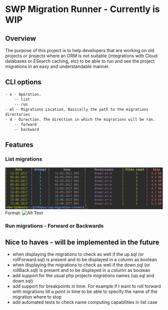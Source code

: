 # SWP Migration Runner - Currently is WIP
## Overview
The purpose of this project is to help developers that are working on old projects or projects where an ORM is not suitable (integrations with Cloud databases or ESearch caching, etc) to be able to run and see the project migrations in an easy and understandable manner.

## CLI options
```
- o - Operation.
    -- list
    -- run
- ml - Migrations Location. Basically the path to the migrations directories
- d - Direction. The direction in which the migrations will be ran.
    -- forward
    -- backward
```
## Features

### List migrations

![GitHub Logo](/statics/images/migrations-listing-jetbrains.png)
Format: ![Alt Text](url)

### Run migrations - Forward or Backwards

## Nice to haves - will be implemented in the future
- when displaying the migrations to check as well if the up.sql (or rollForward.sql) is present and to be displayed in a column as boolean
- when displaying the migrations to check as well if the down.sql (or rollBack.sql) is present and to be displayed in a column as boolean
- add support for the usual php projects migrations names (up.sql and down.sql)
- add support for breakpoints in time. For example if I want to roll forward with migrations till a point in time to be able to specify the name of the migration where to stop
- add automated tests to check name computing capabilities in list case



